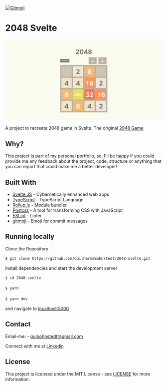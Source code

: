 <a href="https://gitmoji.dev">
  <img src="https://img.shields.io/badge/gitmoji-%20😜%20😍-FFDD67.svg?style=flat-square" alt="Gitmoji">
</a>

# 2048 Svelte

![](screenshot.png)

A project to recreate 2048 game in Svelte. The original [2048 Game](https://github.com/gabrielecirulli/2048)

## Why?

This project is part of my personal portfolio, so, I'll be happy if you could provide me any feedback about the project, code, structure or anything that you can report that could make me a better developer!

## Built With
- [Svelte JS](http://svelte.dev) - Cybernetically enhanced web apps
- [TypeScript](https://www.typescriptlang.org/) - TypeScript Language
- [Rollup.js](https://rollupjs.org) - Module bundler
- [Postcss](https://postcss.org/) - A tool for transforming CSS with JavaScript
- [ESLint](https://eslint.org/) - Linter
- [gitmoji](https://gitmoji.carloscuesta.me/) - Emoji for commit messages

## Running locally

Clone the Repository

```sh
$ git clone https://github.com/GuilhermeBohnstedt/2048-svelte.git
```

Install dependencies and start the development server

```sh
$ cd 2048-svelte

$ yarn

$ yarn dev
```

and navigate to [localhost:5000](http://localhost:5000/)

## Contact

Email-me: - guibohnstedt@gmail.com

Connect with me at [Linkedin](https://www.linkedin.com/in/guilherme-bohnstedt-68145611a/)

## License

This project is licensed under the MIT License - see [LICENSE](https://github.com/GuilhermeBohnstedt/2048-svelte/blob/master/LICENSE) for more information.
